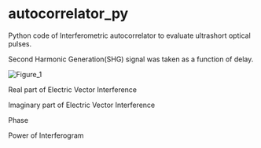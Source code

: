 # autocorrelator_py
Python code of Interferometric autocorrelator to evaluate ultrashort optical pulses.

Second Harmonic Generation(SHG) signal was taken as a function of delay.

![Figure_1](https://user-images.githubusercontent.com/30459885/188770255-9c87face-04b8-4dcf-ae3d-3146395bb674.png)

Real part of Electric Vector Interference

Imaginary part of Electric Vector Interference

Phase

Power of Interferogram
